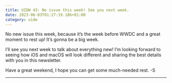 ```yaml
---
title: UIDW 43: No issue this week! See you next week. 
date: 2023-06-03T01:27:19.186+01:00
category: uidw
---
```


No new issue this week, because it’s the week before WWDC and a great moment to rest up! It’s gonna be a big week.

I’ll see you next week to talk about everything new! I’m looking forward to seeing how iOS and macOS will look different and sharing the best details with you in this newsletter.

Have a great weekend, I hope you can get some much-needed rest. -S

---